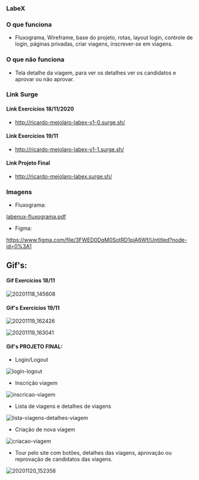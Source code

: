 ### LabeX

### O que funciona
- Fluxograma, Wireframe, base do projeto, rotas, layout login, controle de login, páginas privadas, criar viagens, inscrever-se em viagens.

### O que não funciona
- Tela detalhe da viagem, para ver os detalhes ver os candidatos e aprovar ou não aprovar.

### Link Surge 
#### Link Exercícios 18/11/2020
- http://ricardo-mejolaro-labex-v1-0.surge.sh/

#### Link Exercícios 19/11
- http://ricardo-mejolaro-labex-v1-1.surge.sh/

#### Link Projeto Final

- http://ricardo-mejolaro-labex.surge.sh/

### Imagens

- Fluxograma: 

[labenux-fluxograma.pdf](https://github.com/future4code/Ricardo-Mejolaro/files/5575303/labenux-fluxograma.pdf)

- Figma:

https://www.figma.com/file/3FWED0DqM0SotRD1piA6Wf/Untitled?node-id=0%3A1


## Gif's: 

#### Gif Exercícios 18/11

![20201118_145608](https://user-images.githubusercontent.com/56407810/99572944-2e259880-29b4-11eb-840f-d9f290e57cbd.gif)

#### Gif's Exercícios 19/11

![20201119_162426](https://user-images.githubusercontent.com/56407810/99716803-50d4b180-2a87-11eb-9090-760bfe3c9766.gif)

![20201119_163041](https://user-images.githubusercontent.com/56407810/99716832-5a5e1980-2a87-11eb-89f2-3c646f852a35.gif)

#### Gif's PROJETO FINAL:

- Login/Logout

![login-logout](https://user-images.githubusercontent.com/56407810/99836546-087bc900-2b45-11eb-8856-e8cc813497fe.gif)

- Inscrição viagem

![inscricao-viagem](https://user-images.githubusercontent.com/56407810/99836569-116c9a80-2b45-11eb-9ec3-80295acf247b.gif)

- Lista de viagens e detalhes de viagens

![lista-viagens-detalhes-viagem](https://user-images.githubusercontent.com/56407810/99836598-1cbfc600-2b45-11eb-83d5-22a3543c32cd.gif)

- Criação de nova viagem

![criacao-viagem](https://user-images.githubusercontent.com/56407810/99836660-319c5980-2b45-11eb-9fb7-9bdcc145cd83.gif)

- Tour pelo site com botões, detalhes das viagens, aprovação ou reprovação de candidatos das viagens.

![20201120_152358](https://user-images.githubusercontent.com/56407810/99836681-395bfe00-2b45-11eb-85ba-7d54f0572c2f.gif)